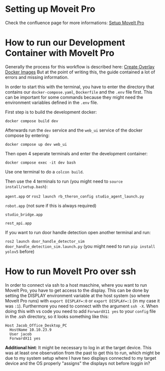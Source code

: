 # Setting up Moveit Pro

Check the confluence page for more informations: [Setup MoveIt Pro](https://robast.atlassian.net/wiki/spaces/ROBOTNIK/pages/132743181/MoveIt+Studio+MoveIt+Pro)

# How to run our Development Container with MoveIt Pro

Generally the process for this workflow is described here: [Create Overlay Docker Images](https://docs.picknik.ai/en/stable/getting_started/configuration_tutorials/docker_configuration/create_overlay_docker_image.html#create-overlay-docker-images)
But at the point of writing this, the guide contained a lot of errors and missing information.

In order to start this with the terminal, you have to enter the directory that contains our `docker-compose.yaml`, `Dockerfile` and the `.env` file first. This can be important for some commands because they might need the environment variables defined in the `.env` file.

First step is to build the development docker:

`docker compose build dev`

Afterwards run the `dev` service and the `web_ui` service of the docker compose by entering:

`docker compose up dev web_ui`

Then open 4 seperate terminals and enter the development container:

`docker compose exec -it dev bash`

Use one terminal to do a `colcon build`.

Then use the 4 terminals to run (you might need to `source install/setup.bash`):

`agent.app` or `ros2 launch rb_theron_config studio_agent_launch.py`

`robot.app` (not sure if this is always required)

`studio_bridge.app`

`rest_api.app`

If you want to run door handle detection open another terminal and run:

`ros2 launch door_handle_detector_sim door_handle_detection_sim.launch.py` (you might need to run `pip install yolov5` before)

# How to run MoveIt Pro over ssh

In order to connect via ssh to a host maschine, where you want to run MoveIt Pro, you have to get access to the display. This can be done by setting the DISPLAY environment variable at the host system (so where MoveIt Pro runs) with `export DISPLAY=:0` or `export DISPLAY=:1` (in my case it was `:1`). Furthermore you need to connect with the argument `ssh -X`. When doing this with vs code you need to add `ForwardX11 yes` to your `config` file in the .ssh directory, so it looks something like this:
```
Host Jacob_Office_Desktop_PC
  HostName 10.10.23.9
  User jacob
  ForwardX11 yes
```
**Additional hint**: It might be necessary to log in at the target device. This was at least one observation from the past to get this to run, which might be due to my system setup where I have two displays connected to my target device and the OS properly "assigns" the displays not before loggin in?

